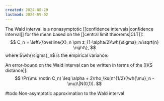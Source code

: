 ```yaml
---
created: 2024-08-29
lastmod: 2024-09-02
---
```

The Wald interval is a nonasymptotic [[confidence intervals|confidence interval]] for the mean based on the [[central limit theorems|CLT]]:
$$
C_n = \left\{\overline{X}_n \pm z_{1-\alpha/2}\wh{\sigma}_n/\sqrt{n} \right\},
$$
where $\wh{\sigma}_n$ is the empirical variance. 

An error-bound on the Wald interval can be written in terms of the [[KS distance]]: 
$$
\Pr(\mu \notin C_n) \leq \alpha + 2\rho_\ks(n^{1/2}(\wh{\mu}_n - \mu)\|N(0,1)).
$$


#todo Non-asymptotic approximation to the Wald interval
